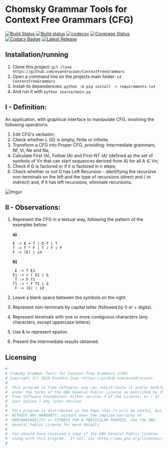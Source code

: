 # Chomsky Grammar Tools for Context Free Grammars (CFG)

[![Build Status](https://travis-ci.org/evandrocoan/ContextFreeGrammars.svg?branch=master)](https://travis-ci.org/evandrocoan/ContextFreeGrammars)
[![Build status](https://ci.appveyor.com/api/projects/status/github/evandrocoan/ContextFreeGrammars?branch=master&svg=true)](https://ci.appveyor.com/project/evandrocoan/ContextFreeGrammars/branch/master)
[![codecov](https://codecov.io/gh/evandrocoan/ContextFreeGrammars/branch/master/graph/badge.svg)](https://codecov.io/gh/evandrocoan/ContextFreeGrammars)
[![Coverage Status](https://coveralls.io/repos/github/evandrocoan/ContextFreeGrammars/badge.svg?branch=master)](https://coveralls.io/github/evandrocoan/ContextFreeGrammars?branch=master)
[![Codacy Badge](https://api.codacy.com/project/badge/Grade/9191d17b91814f8caf17c9e537a22904)](https://www.codacy.com/app/evandrocoan/ContextFreeGrammars?utm_source=github.com&utm_medium=referral&utm_content=evandrocoan/ContextFreeGrammars&utm_campaign=badger)
[![Latest Release](https://img.shields.io/github/tag/evandrocoan/ContextFreeGrammars.svg?label=version)](https://github.com/evandrocoan/ContextFreeGrammars/releases)


## Installation/running

1. Clone this project: `git clone https://github.com/evandrocoan/ContextFreeGrammars`
1. Open a command line on the projects main folder: `cd ContextFreeGrammars`
1. Install its dependencies: `python -m pip install -r requirements.txt`
1. And run it with `python source/main.py`


## I - Definition:

An application,
with graphical interface to manipulate CFG,
involving the following operations:
1. Edit CFG's verbatim;
2. Check whether L (G) is empty, finite or infinite;
3. Transform a CFG into Proper CFG,
   providing: Intermediate grammars, Nf, Vi, Ne and Na;
4. Calculate First (A),
   Follow (A) and First-NT (A) (defined as the set of symbols of Vn that can start sequences derived from A) for all A ∈ Vn;
5. Check if G is factored or if it is factored in n steps;
6. Check whether or not G has Left Recursion - identifying the recursive non-terminals
   on the left and the type of recursions (direct and / or indirect) and,
   if it has left recursions,
   eliminate recursions.

![Imgur](https://i.imgur.com/5LDYWab.png)


## II - Observations:
1. Represent the CFG in a textual way, following the pattern of the examples below:

   **a)**
   ```
   E -> E + T | E-T | T
   T -> T * F | T / F | F
   F -> (E) | id
   ```

   **b)**
   ```
    E -> T E1
   E1 -> + T E1 | &
    T -> F T1
   T1 -> * F T1 | &
    F -> (E) | id
   ```
2. Leave a blank space between the symbols on the right.
3. Represent non-terminals by capital letter (followed by 0 or + digits).
4. Represent terminals with one or more contiguous characters (any characters,
   except uppercase letters).
5. Use & to represent epsilon.
6. Present the intermediate results obtained.


## Licensing

```python
#
# Chomsky Grammar Tools for Context Free Grammars (CFG)
# Copyright (C) 2018 Evandro Coan <https://github.com/evandrocoan>
#
#  This program is free software; you can redistribute it and/or modify it
#  under the terms of the GNU General Public License as published by the
#  Free Software Foundation; either version 3 of the License, or ( at
#  your option ) any later version.
#
#  This program is distributed in the hope that it will be useful, but
#  WITHOUT ANY WARRANTY; without even the implied warranty of
#  MERCHANTABILITY or FITNESS FOR A PARTICULAR PURPOSE. See the GNU
#  General Public License for more details.
#
#  You should have received a copy of the GNU General Public License
#  along with this program.  If not, see <http://www.gnu.org/licenses/>.
#
```
